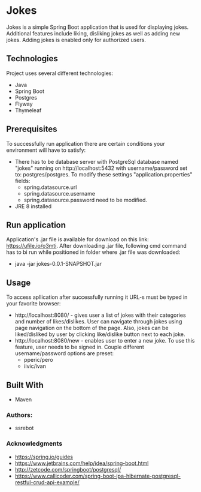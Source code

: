 # Jokes

Jokes is a simple Spring Boot application that is used for displaying jokes. Additional features include liking, disliking jokes as well as adding new jokes. Adding jokes is enabled only for authorized users.


## Technologies

Project uses several different technologies:
  - Java
  - Spring Boot
  - Postgres
  - Flyway
  - Thymeleaf

## Prerequisites

To successfully run application there are certain conditions your environment will have to satisfy:

  - There has to be database server with PostgreSql database named "jokes" running on http://localhost:5432 with username/password set to: postgres/postgres. To modify these settings "application.properties" fields:
     * spring.datasource.url
     * spring.datasource.username
     * spring.datasource.password 
 need to be modified.
  - JRE 8 installed
  
## Run application

Application's .jar file is available for download on this link: https://ufile.io/o3mti. After downloading .jar file, following cmd command has to bi run while positioned in folder where .jar file was downloaded:
  - java -jar jokes-0.0.1-SNAPSHOT.jar
  
## Usage

To access apllication after successfully running it URL-s must be typed in your favorite browser:
  - http://localhost:8080/ - gives user a list of jokes with their categories and number of likes/dislikes. User can navigate through jokes using page navigation on the bottom of the page. Also, jokes can be liked/disliked by user by clicking like/dislike button next to each joke.
  - http://localhost:8080/new - enables user to enter a new joke. To use this feature, user needs to be signed in. Couple different username/password options are preset:
    * pperic/pero
    * iivic/ivan

## Built With

  - Maven

### Authors:

 - ssrebot
 
### Acknowledgments

  - https://spring.io/guides
  - https://www.jetbrains.com/help/idea/spring-boot.html
  - http://zetcode.com/springboot/postgresql/
  - https://www.callicoder.com/spring-boot-jpa-hibernate-postgresql-restful-crud-api-example/
